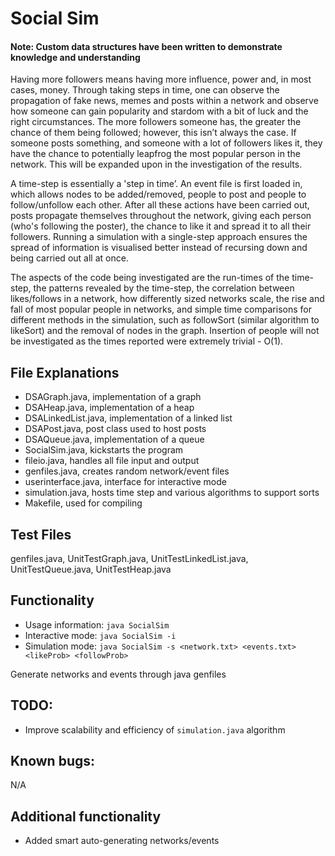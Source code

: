 # Social Sim

#### Note: Custom data structures have been written to demonstrate knowledge and understanding

Having more followers means having more influence, power and, in most cases, money. Through taking steps in time, one can observe the propagation of fake news, memes and posts within a network and observe how someone can gain popularity and stardom with a bit of luck and the right circumstances. The more followers someone has, the greater the chance of them being followed; however, this isn’t always the case. If someone posts something, and someone with a lot of followers likes it, they have the chance to potentially leapfrog the most popular person in the network. This will be expanded upon in the investigation of the results.

A time-step is essentially a 'step in time’. An event file is first loaded in, which allows nodes to be added/removed, people to post and people to follow/unfollow each other. After all these actions have been carried out, posts propagate themselves throughout the network, giving each person (who's following the poster), the chance to like it and spread it to all their followers. Running a simulation with a single-step approach ensures the spread of information is visualised better instead of recursing down and being carried out all at once.

The aspects of the code being investigated are the run-times of the time-step, the patterns revealed by the time-step, the correlation between likes/follows in a network, how differently sized networks scale, the rise and fall of most popular people in networks, and simple time comparisons for different methods in the simulation, such as followSort (similar algorithm to likeSort) and the removal of nodes in the graph. Insertion of people will not be investigated as the times reported were extremely trivial - O(1).

## File Explanations
- DSAGraph.java, implementation of a graph 
- DSAHeap.java, implementation of a heap
- DSALinkedList.java, implementation of a linked list 
- DSAPost.java, post class used to host posts
- DSAQueue.java, implementation of a queue
- SocialSim.java, kickstarts the program
- fileio.java, handles all file input and output
- genfiles.java, creates random network/event files
- userinterface.java, interface for interactive mode             
- simulation.java, hosts time step and various algorithms to support sorts 
- Makefile, used for compiling

## Test Files
genfiles.java, UnitTestGraph.java, UnitTestLinkedList.java, UnitTestQueue.java, UnitTestHeap.java

## Functionality
- Usage information: ``java SocialSim``
- Interactive mode: ``java SocialSim -i``
- Simulation mode: ``java SocialSim -s <network.txt> <events.txt> <likeProb> <followProb>``

Generate networks and events through java genfiles <numPeople> <numConnections>

## TODO:
- Improve scalability and efficiency of ``simulation.java`` algorithm

## Known bugs:
N/A
    
## Additional functionality 
- Added smart auto-generating networks/events
